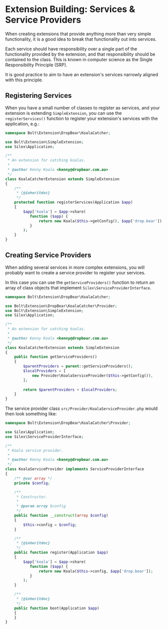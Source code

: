 Extension Building: Services & Service Providers
================================================

When creating extensions that provide anything more than very simple 
functionality, it is a good idea to break that functionality out into services. 

Each service should have responsibility over a single part of the functionality
provided by the extension, and that responsibility should be contained to the 
class. This is known in computer science as the Single Responsibility Principle (SRP).

It is good practice to aim to have an extension's services narrowly aligned 
with this principle.

Registering Services
--------------------

When you have a small number of classes to register as services, and your extension is 
extending `SimpleExtension`, you can use the `registerServices()` function to
register your extension's services with the application, e.g.:

```php
namespace Bolt\Extension\DropBear\KoalaCatcher;

use Bolt\Extension\SimpleExtension;
use Silex\Application;

/**
 * An extension for catching koalas. 
 *
 * @author Kenny Koala <kenny@dropbear.com.au>
 */
class KoalaCatcherExtension extends SimpleExtension
{
    /**
     * {@inheritdoc}
     */
    protected function registerServices(Application $app)
    {
        $app['koala'] = $app->share(
           function ($app) {
               return new Koala($this->getConfig(), $app['drop.bear']);
           }
        );
    }
}
```


Creating Service Providers
--------------------------

When adding several services in more complex extensions, you will probably want to 
create a service provider to register your services.

In this case you can use the `getServiceProviders()` function to return an array of
class objects that implement `Silex\ServiceProviderInterface`.

```php
namespace Bolt\Extension\DropBear\KoalaCatcher;

use Bolt\Extension\DropBear\KoalaCatcher\Provider;
use Bolt\Extension\SimpleExtension;
use Silex\Application;

/**
 * An extension for catching koalas. 
 *
 * @author Kenny Koala <kenny@dropbear.com.au>
 */
class KoalaCatcherExtension extends SimpleExtension
{
    public function getServiceProviders()
    {
        $parentProviders = parent::getServiceProviders();
        $localProviders = [
            new Provider\KoalaServiceProvider($this->getConfig()),
        ];
        
        return $parentProviders + $localProviders;
    }
}
```

The service provider class `src/Provider/KoalaServiceProvider.php` would then look something like:

```php
namespace Bolt\Extension\DropBear\KoalaCatcher\Provider;

use Silex\Application;
use Silex\ServiceProviderInterface;

/**
 * Koala service provider.
 *
 * @author Kenny Koala <kenny@dropbear.com.au>
 */
class KoalaServiceProvider implements ServiceProviderInterface
{
    /** @var array */
    private $config;

    /**
     * Constructor.
     *
     * @param array $config
     */
    public function __construct(array $config)
    {
        $this->config = $config;
    }

    /**
     * {@inheritdoc}
     */
    public function register(Application $app)
    {
        $app['koala'] = $app->share(
           function ($app) {
               return new Koala($this->config, $app['drop.bear']);
           }
        );
    }

    /**
     * {@inheritdoc}
     */
    public function boot(Application $app)
    {
    }
}
```
